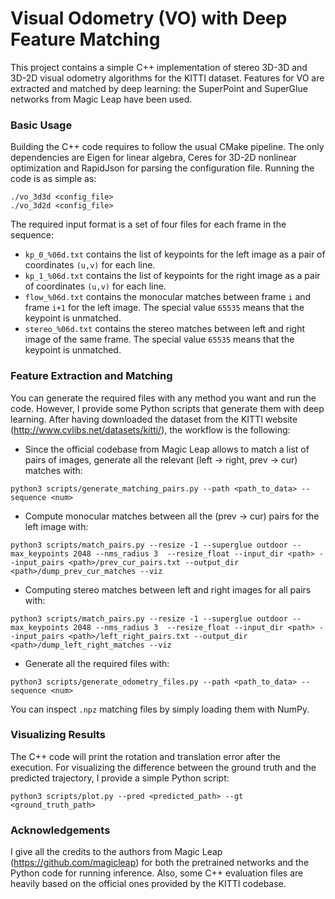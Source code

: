 # Visual Odometry (VO) with Deep Feature Matching

This project contains a simple C++ implementation of stereo 3D-3D and 3D-2D visual odometry algorithms for the KITTI dataset. Features for VO are extracted and matched by deep learning: the SuperPoint and SuperGlue networks from Magic Leap have been used. 

### Basic Usage

Building the C++ code requires to follow the usual CMake pipeline. The only dependencies are Eigen for linear algebra, Ceres for 3D-2D nonlinear optimization and RapidJson for parsing the configuration file. Running the code is as simple as:

```
./vo_3d3d <config_file>
./vo_3d2d <config_file>
```

The required input format is a set of four files for each frame in the sequence:

- `kp_0_%06d.txt` contains the list of keypoints for the left image as a pair of coordinates `(u,v)` for each line.
- `kp_1_%06d.txt` contains the list of keypoints for the right image as a pair of coordinates `(u,v)` for each line.
- `flow_%06d.txt` contains the monocular matches between frame `i` and frame `i+1` for the left image. The special value `65535` means that the keypoint is unmatched. 
- `stereo_%06d.txt` contains the stereo matches between left and right image of the same frame. The special value `65535` means that the keypoint is unmatched. 

### Feature Extraction and Matching

You can generate the required files with any method you want and run the code. However, I provide some Python scripts that generate them with deep learning. After having downloaded the dataset from the KITTI website (http://www.cvlibs.net/datasets/kitti/), the workflow is the following:

- Since the official codebase from Magic Leap allows to match a list of pairs of images, generate all the relevant (left -> right, prev -> cur) matches with:

```
python3 scripts/generate_matching_pairs.py --path <path_to_data> --sequence <num>
```

- Compute monocular matches between all the (prev -> cur) pairs for the left image with:

```
python3 scripts/match_pairs.py --resize -1 --superglue outdoor --max_keypoints 2048 --nms_radius 3  --resize_float --input_dir <path> --input_pairs <path>/prev_cur_pairs.txt --output_dir <path>/dump_prev_cur_matches --viz
```

- Computing stereo matches between left and right images for all pairs with:

```
python3 scripts/match_pairs.py --resize -1 --superglue outdoor --max_keypoints 2048 --nms_radius 3  --resize_float --input_dir <path> --input_pairs <path>/left_right_pairs.txt --output_dir <path>/dump_left_right_matches --viz
```

- Generate all the required files with:

```
python3 scripts/generate_odometry_files.py --path <path_to_data> --sequence <num>
```

You can inspect `.npz` matching files by simply loading them with NumPy.

### Visualizing Results

The C++ code will print the rotation and translation error after the execution. For visualizing the difference between the ground truth and the predicted trajectory, I provide a simple Python script:

```
python3 scripts/plot.py --pred <predicted_path> --gt <ground_truth_path>
```

### Acknowledgements

I give all the credits to the authors from Magic Leap (https://github.com/magicleap) for both the pretrained networks and the Python code for running inference. Also, some C++ evaluation files are heavily based on the official ones provided by the KITTI codebase.